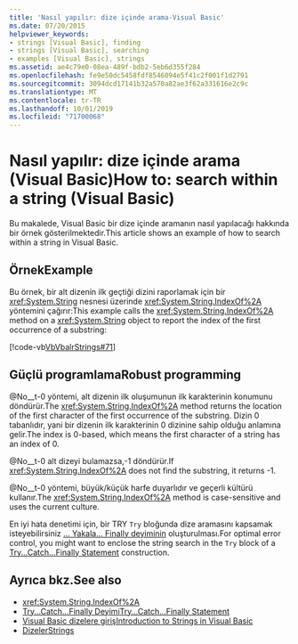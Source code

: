 ```yaml
---
title: 'Nasıl yapılır: dize içinde arama-Visual Basic'
ms.date: 07/20/2015
helpviewer_keywords:
- strings [Visual Basic], finding
- strings [Visual Basic], searching
- examples [Visual Basic], strings
ms.assetid: ae4c79e0-08ea-489f-bdb2-5eb6d355f284
ms.openlocfilehash: fe9e50dc5458fdf8546094e5f41c2f001f1d2791
ms.sourcegitcommit: 3094dcd17141b32a570a82ae3f62a331616e2c9c
ms.translationtype: MT
ms.contentlocale: tr-TR
ms.lasthandoff: 10/01/2019
ms.locfileid: "71700068"
---
```

# <a name="how-to-search-within-a-string-visual-basic"></a><span data-ttu-id="41204-102">Nasıl yapılır: dize içinde arama (Visual Basic)</span><span class="sxs-lookup"><span data-stu-id="41204-102">How to: search within a string (Visual Basic)</span></span>

<span data-ttu-id="41204-103">Bu makalede, Visual Basic bir dize içinde aramanın nasıl yapılacağı hakkında bir örnek gösterilmektedir.</span><span class="sxs-lookup"><span data-stu-id="41204-103">This article shows an example of how to search within a string in Visual Basic.</span></span>

## <a name="example"></a><span data-ttu-id="41204-104">Örnek</span><span class="sxs-lookup"><span data-stu-id="41204-104">Example</span></span>

<span data-ttu-id="41204-105">Bu örnek, bir alt dizenin ilk geçtiği dizini raporlamak için bir <xref:System.String> nesnesi üzerinde <xref:System.String.IndexOf%2A> yöntemini çağırır:</span><span class="sxs-lookup"><span data-stu-id="41204-105">This example calls the <xref:System.String.IndexOf%2A> method on a <xref:System.String> object to report the index of the first occurrence of a substring:</span></span>

 [!code-vb[VbVbalrStrings#71](~/samples/snippets/visualbasic/VS_Snippets_VBCSharp/VbVbalrStrings/VB/Class2.vb#71)]

## <a name="robust-programming"></a><span data-ttu-id="41204-106">Güçlü programlama</span><span class="sxs-lookup"><span data-stu-id="41204-106">Robust programming</span></span>

<span data-ttu-id="41204-107">@No__t-0 yöntemi, alt dizenin ilk oluşumunun ilk karakterinin konumunu döndürür.</span><span class="sxs-lookup"><span data-stu-id="41204-107">The <xref:System.String.IndexOf%2A> method returns the location of the first character of the first occurrence of the substring.</span></span> <span data-ttu-id="41204-108">Dizin 0 tabanlıdır, yani bir dizenin ilk karakterinin 0 dizinine sahip olduğu anlamına gelir.</span><span class="sxs-lookup"><span data-stu-id="41204-108">The index is 0-based, which means the first character of a string has an index of 0.</span></span>

<span data-ttu-id="41204-109">@No__t-0 alt dizeyi bulamazsa,-1 döndürür.</span><span class="sxs-lookup"><span data-stu-id="41204-109">If <xref:System.String.IndexOf%2A> does not find the substring, it returns -1.</span></span>

<span data-ttu-id="41204-110">@No__t-0 yöntemi, büyük/küçük harfe duyarlıdır ve geçerli kültürü kullanır.</span><span class="sxs-lookup"><span data-stu-id="41204-110">The <xref:System.String.IndexOf%2A> method is case-sensitive and uses the current culture.</span></span>

<span data-ttu-id="41204-111">En iyi hata denetimi için, bir TRY `Try` bloğunda dize aramasını kapsamak isteyebilirsiniz [... Yakala... Finally deyiminin](../../../language-reference/statements/try-catch-finally-statement.md) oluşturulması.</span><span class="sxs-lookup"><span data-stu-id="41204-111">For optimal error control, you might want to enclose the string search in the `Try` block of a [Try...Catch...Finally Statement](../../../language-reference/statements/try-catch-finally-statement.md) construction.</span></span>

## <a name="see-also"></a><span data-ttu-id="41204-112">Ayrıca bkz.</span><span class="sxs-lookup"><span data-stu-id="41204-112">See also</span></span>

- <xref:System.String.IndexOf%2A>
- [<span data-ttu-id="41204-113">Try...Catch...Finally Deyimi</span><span class="sxs-lookup"><span data-stu-id="41204-113">Try...Catch...Finally Statement</span></span>](../../../language-reference/statements/try-catch-finally-statement.md)
- [<span data-ttu-id="41204-114">Visual Basic dizelere giriş</span><span class="sxs-lookup"><span data-stu-id="41204-114">Introduction to Strings in Visual Basic</span></span>](introduction-to-strings.md)
- [<span data-ttu-id="41204-115">Dizeler</span><span class="sxs-lookup"><span data-stu-id="41204-115">Strings</span></span>](index.md)
